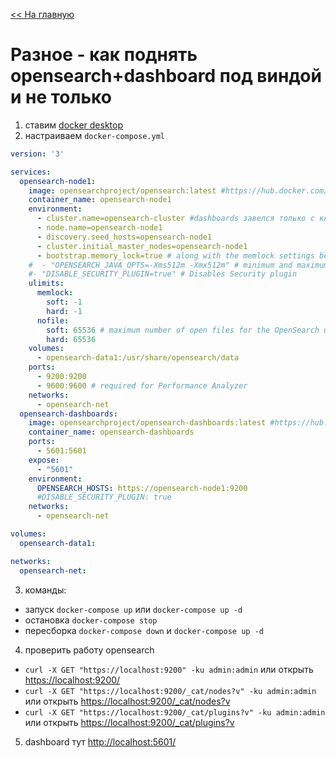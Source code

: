 [<< На главную](../README.md)

# Разное - как поднять opensearch+dashboard под виндой и не только

1. ставим [docker desktop](https://www.docker.com/products/docker-desktop/)
2. настраиваем `docker-compose.yml`
```yaml
version: '3'

services:
  opensearch-node1:
    image: opensearchproject/opensearch:latest #https://hub.docker.com/r/opensearchproject/opensearch
    container_name: opensearch-node1
    environment:
      - cluster.name=opensearch-cluster #dashboards завелся только с кластерным вариантом
      - node.name=opensearch-node1
      - discovery.seed_hosts=opensearch-node1
      - cluster.initial_master_nodes=opensearch-node1
      - bootstrap.memory_lock=true # along with the memlock settings below, disables swapping
    #  - "OPENSEARCH_JAVA_OPTS=-Xms512m -Xmx512m" # minimum and maximum Java heap size, recommend setting both to 50% of system RAM
    #- "DISABLE_SECURITY_PLUGIN=true" # Disables Security plugin
    ulimits:
      memlock:
        soft: -1
        hard: -1
      nofile:
        soft: 65536 # maximum number of open files for the OpenSearch user, set to at least 65536 on modern systems
        hard: 65536
    volumes:
      - opensearch-data1:/usr/share/opensearch/data
    ports:
      - 9200:9200
      - 9600:9600 # required for Performance Analyzer
    networks:
      - opensearch-net
  opensearch-dashboards:
    image: opensearchproject/opensearch-dashboards:latest #https://hub.docker.com/r/opensearchproject/opensearch-dashboards
    container_name: opensearch-dashboards
    ports:
      - 5601:5601
    expose:
      - "5601"
    environment:
      OPENSEARCH_HOSTS: https://opensearch-node1:9200
      #DISABLE_SECURITY_PLUGIN: true
    networks:
      - opensearch-net

volumes:
  opensearch-data1:

networks:
  opensearch-net:
```
3. команды:
- запуск `docker-compose up` или `docker-compose up -d`
- остановка `docker-compose stop`
- пересборка `docker-compose down` и `docker-compose up -d`
4. проверить работу opensearch 
- `curl -X GET "https://localhost:9200" -ku admin:admin` или открыть [https://localhost:9200/](https://localhost:9200/)
- `curl -X GET "https://localhost:9200/_cat/nodes?v" -ku admin:admin` или открыть [https://localhost:9200/_cat/nodes?v](https://localhost:9200/_cat/nodes?v)
- `curl -X GET "https://localhost:9200/_cat/plugins?v" -ku admin:admin` или открыть [https://localhost:9200/_cat/plugins?v](https://localhost:9200/_cat/plugins?v)
5. dashboard тут [http://localhost:5601/](http://localhost:5601/)
